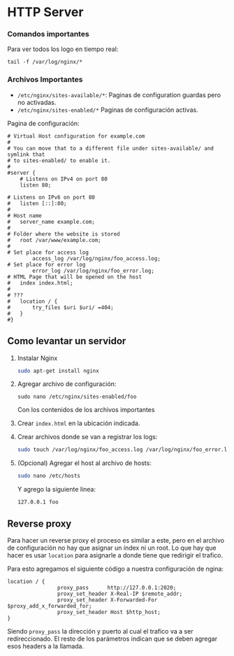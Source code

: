 # HTTP Server

### Comandos importantes

Para ver todos los logo en tiempo real:

```
tail -f /var/log/nginx/*
```

### Archivos Importantes

- `/etc/nginx/sites-available/*`: Paginas de configuration guardas pero no activadas.
- `/etc/nginx/sites-enabled/*` Paginas de configuración activas.

Pagina de configuración:

```
# Virtual Host configuration for example.com
#
# You can move that to a different file under sites-available/ and symlink that
# to sites-enabled/ to enable it.
#
#server {
	# Listens on IPv4 on port 80
	listen 80;
	
# Listens on IPv6 on port 80	
#	listen [::]:80;
#
# Host name
#	server_name example.com;
#
# Folder where the website is stored
#	root /var/www/example.com;
#
# Set place for access log
        access_log /var/log/nginx/foo_access.log;
# Set place for error log
        error_log /var/log/nginx/foo_error.log;
# HTML Page that will be opened on the host
#	index index.html;
#
# ???
#	location / {
#		try_files $uri $uri/ =404;
#	}
#}
```

## Como levantar un servidor

1. Instalar Nginx

   ```bash
   sudo apt-get install nginx
   ```

2. Agregar archivo de configuración:

   ```
   sudo nano /etc/nginx/sites-enabled/foo
   ```

   Con los contenidos de los archivos importantes

3. Crear `index.html` en la ubicación indicada.

4. Crear archivos donde se van a registrar los logs:

   ```bash
   sudo touch /var/log/nginx/foo_access.log /var/log/nginx/foo_error.log
   ```
   
5. (Opcional) Agregar el host al archivo de hosts:
   ```bash
   sudo nano /etc/hosts
   ```

   Y agrego la siguiente linea:

   ```
   127.0.0.1 foo
   ```

## Reverse proxy

Para hacer un reverse proxy el proceso es similar a este, pero en el archivo de configuración no hay que asignar un índex ni un root. Lo que hay que hacer es usar `location` para asignarle a donde tiene que redirigir el trafico.

Para esto agregamos el siguiente código a nuestra configuración de ngina:

```nginx
location / {
                proxy_pass      http://127.0.0.1:2020;
                proxy_set_header X-Real-IP $remote_addr;
                proxy_set_header X-Forwarded-For $proxy_add_x_forwarded_for;
                proxy_set_header Host $http_host;
}
```

Siendo `proxy_pass` la dirección y puerto al cual el trafico va a ser redireccionado. El resto de los parámetros indican que se deben agregar esos headers a la llamada.

